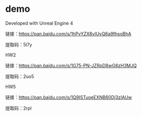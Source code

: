 # demo

Developed with Unreal Engine 4

链接：https://pan.baidu.com/s/1hPvYZX8vIUvQ6a9fhsoBhA 

提取码：5l7y

HW2

链接：https://pan.baidu.com/s/1G75-PN-JZRpD8wG6zH3MJQ 

提取码：2uo5

HW5

链接：https://pan.baidu.com/s/1Q9ISTuoeEXNB60Dj3zIAUw 

提取码：2rpl
